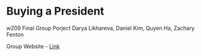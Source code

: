 # Buying a President
w209 Final Group Porject
Darya Likhareva, Daniel Kim, Quyen Ha, Zachary Fenton

Group Website - [Link](https://groups.ischool.berkeley.edu/buyingapresident/)
